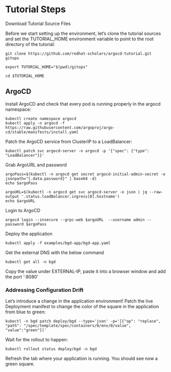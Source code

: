 # Tutorial Steps

Download Tutorial Source Files  

Before we start setting up the environment, let’s clone the tutorial sources and set the TUTORIAL_HOME environment variable to point to the root directory of the tutorial:

```
git clone https://github.com/redhat-scholars/argocd-tutorial.git gitops

export TUTORIAL_HOME="$(pwd)/gitops"

cd $TUTORIAL_HOME
```

## ArgoCD

Install ArgoCD and check that every pod is running properly in the argocd namespace:
```
kubectl create namespace argocd
kubectl apply -n argocd -f https://raw.githubusercontent.com/argoproj/argo-cd/stable/manifests/install.yaml
```

Patch the ArgoCD service from ClusterIP to a LoadBalancer:

```
kubectl patch svc argocd-server -n argocd -p '{"spec": {"type": "LoadBalancer"}}'
```

Grab ArgoURL and password
```
argoPass=$(kubectl -n argocd get secret argocd-initial-admin-secret -o jsonpath="{.data.password}" | base64 -d)
echo $argoPass
```

```
argoURL=$(kubectl -n argocd get svc argocd-server -o json | jq --raw-output '.status.loadBalancer.ingress[0].hostname')
echo $argoURL
```

Login to ArgoCD
```
argocd login --insecure --grpc-web $argoURL  --username admin --password $argoPass
```

Deploy the application
```
kubectl apply -f examples/bgd-app/bgd-app.yaml
```

Get the external DNS with the below command
```
kubectl get all -n bgd
```

Copy the value under EXTERNAL-IP, paste it into a browser window and add the port ':8080'

### Addressing Configuration Drift

Let’s introduce a change in the application environment! Patch the live Deployment manifest to change the color of the square in the application from blue to green:

```
kubectl -n bgd patch deploy/bgd --type='json' -p='[{"op": "replace", "path": "/spec/template/spec/containers/0/env/0/value", "value":"green"}]'
```

Wait for the rollout to happen:
```
kubectl rollout status deploy/bgd -n bgd
```

Refresh the tab where your application is running. You should see now a green square.

